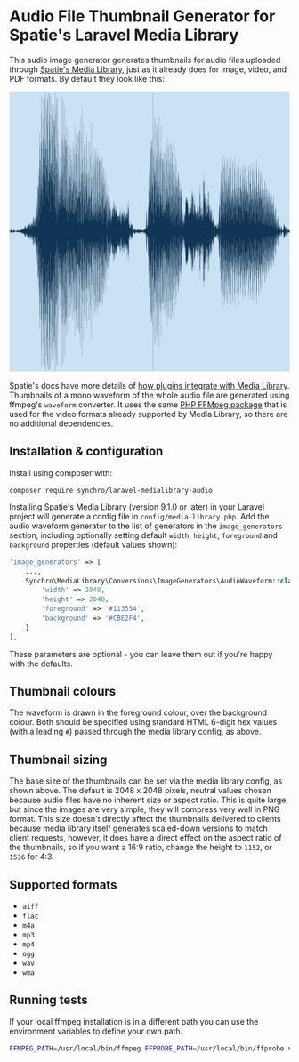 # Audio File Thumbnail Generator for Spatie's Laravel Media Library

This audio image generator generates thumbnails for audio files uploaded through [Spatie's Media Library](https://github.com/spatie/laravel-medialibrary), just as it already does for image, video, and PDF formats. By default they look like this:

![Example waveform image](https://github.com/Synchro/laravel-medialibrary-audio/blob/main/tests/testfiles/example_waveform.png)

Spatie's docs have more details of [how plugins integrate with Media Library](https://spatie.be/docs/laravel-medialibrary/v9/converting-other-file-types/creating-a-custom-image-generator).
Thumbnails of a mono waveform of the whole audio file are generated using ffmpeg's `waveform` converter. It uses the same [PHP FFMpeg package](https://packagist.org/packages/php-ffmpeg/php-ffmpeg) that is used for the video formats already supported by Media Library, so there are no additional dependencies.

## Installation & configuration
Install using composer with:

    composer require synchro/laravel-medialibrary-audio 

Installing Spatie's Media Library (version 9.1.0 or later) in your Laravel project will generate a config file in `config/media-library.php`. Add the audio waveform generator to the list of generators in the `image_generators` section, including optionally setting default `width`, `height`, `foreground` and `background` properties (default values shown):

```php
'image_generators' => [
    ...,
    Synchro\MediaLibrary\Conversions\ImageGenerators\AudioWaveform::class => [
        'width' => 2048,
        'height' => 2048,
        'foreground' => '#113554',
        'background' => '#CBE2F4',
    ]
],
```

These parameters are optional - you can leave them out if you're happy with the defaults.

## Thumbnail colours
The waveform is drawn in the foreground colour, over the background colour. Both should be specified using standard HTML 6-digit hex values (with a leading `#`) passed through the media library config, as above.

## Thumbnail sizing
The base size of the thumbnails can be set via the media library config, as shown above. The default is 2048 x 2048 pixels, neutral values chosen because audio files have no inherent size or aspect ratio. This is quite large, but since the images are very simple, they will compress very well in PNG format.
This size doesn't directly affect the thumbnails delivered to clients because media library itself generates scaled-down versions to match client requests, however, it does have a direct effect on the aspect ratio of the thumbnails, so if you want a 16:9 ratio, change the height to `1152`, or `1536` for 4:3. 

## Supported formats

* `aiff`
* `flac`
* `m4a`
* `mp3`
* `mp4`
* `ogg`
* `wav`
* `wma`

## Running tests

If your local ffmpeg installation is in a different path you can use the environment variables to define your own path.

```bash
FFMPEG_PATH=/usr/local/bin/ffmpeg FFPROBE_PATH=/usr/local/bin/ffprobe vendor/bin/phpunit
```